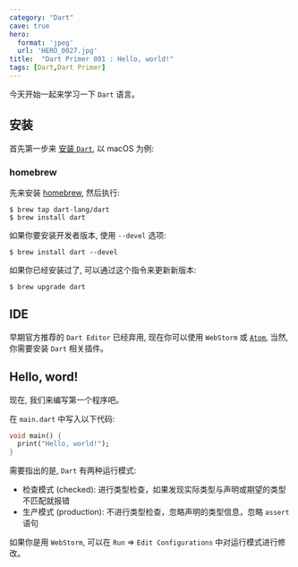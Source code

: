 ```yaml
---
category: "Dart"
cave: true
hero:
  format: 'jpeg'
  url: 'HERO_0027.jpg'
title:  "Dart Primer 001 : Hello, world!"
tags: [Dart,Dart Primer]
---
```

今天开始一起来学习一下 `Dart` 语言。

## 安装

首先第一步来 [安装 `Dart`](https://www.dartlang.org/tools/sdk#install), 以 macOS 为例:

### homebrew

先来安装 [homebrew](http://brew.sh/), 然后执行:

```console
$ brew tap dart-lang/dart
$ brew install dart
```
如果你要安装开发者版本, 使用 `--devel` 选项:

```console
$ brew install dart --devel
```

如果你已经安装过了, 可以通过这个指令来更新新版本:

```console
$ brew upgrade dart
```

## IDE

早期官方推荐的 `Dart Editor` 已经弃用, 现在你可以使用 `WebStorm` 或 [`Atom`](https://atom.io/), 当然, 你需要安装 `Dart` 相关插件。

## Hello, word!

现在, 我们来编写第一个程序吧。

在 `main.dart` 中写入以下代码:

```dart
void main() {
  print("Hello, world!");
}
```

需要指出的是, `Dart` 有两种运行模式:

* 检查模式 (checked): 进行类型检查，如果发现实际类型与声明或期望的类型不匹配就报错
* 生产模式 (production): 不进行类型检查，忽略声明的类型信息，忽略 `assert` 语句

如果你是用 `WebStorm`, 可以在 `Run` => `Edit Configurations` 中对运行模式进行修改。

